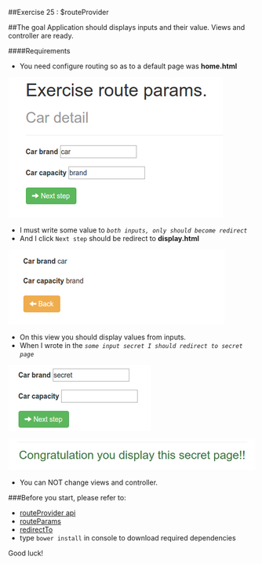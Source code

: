 ##Exercise 25 : $routeProvider

##The goal
Application should displays inputs and their value. Views and controller are ready.

####Requirements
 * You need configure routing so as to a default page was **home.html**

  ![Default view](images/defaultView.png)

 * I must write some value to *```both inputs, only should become redirect```*
 * And I click ```Next step``` should be redirect to **display.html**

 ![Default view](images/displayValue.png)

 * On this view you should display values from inputs.
 * When I wrote in the *```some input secret I should redirect to secret page```*

 ![Default view](images/writeSecret.png)
 
 ![Default view](images/secretPage.png)

 * You can NOT change views and controller.

###Before you start, please refer to:
* [routeProvider api](https://egghead.io/lessons/angularjs-routeprovider-api)
* [routeParams](https://egghead.io/lessons/angularjs-routeparams)
* [redirectTo](https://egghead.io/lessons/angularjs-redirectto)
* type ```bower install``` in console to download required dependencies


Good luck!